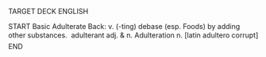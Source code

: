 TARGET DECK
ENGLISH

START
Basic
Adulterate
Back: v. (-ting) debase (esp. Foods) by adding other substances.  adulterant adj. & n. Adulteration n. [latin adultero corrupt]
END
